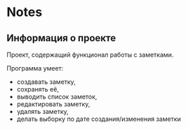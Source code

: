 # Notes
## Информация о проекте
Проект, содержащий функционал работы с заметками.

Программа умеет:
* создавать заметку, 
* сохранять её, 
* выводить список заметок, 
* редактировать заметку, 
* удалять заметку,
* делать выборку по дате создания/изменения заметки